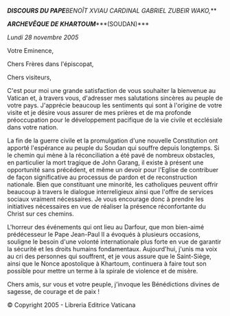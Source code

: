 ***DISCOURS DU PAPE**BENOÎT XVI**AU CARDINAL GABRIEL ZUBEIR WAKO,***

***ARCHEVÊQUE DE KHARTOUM******(SOUDAN)***

*Lundi 28 novembre 2005*

Votre Eminence,

Chers Frères dans l'épiscopat,

Chers visiteurs,

C'est pour moi une grande satisfaction de vous souhaiter la bienvenue au Vatican et, à travers vous, d'adresser mes salutations sincères au peuple de votre pays. J'apprécie beaucoup les sentiments qui sont à l'origine de votre visite et je désire vous assurer de mes prières et de ma profonde préoccupation pour le développement pacifique de la vie civile et ecclésiale dans votre nation.

La fin de la guerre civile et la promulgation d'une nouvelle Constitution ont apporté l'espérance au peuple du Soudan qui souffre depuis longtemps. Si le chemin qui mène à la réconciliation a été pavé de nombreux obstacles, en particulier la mort tragique de John Garang, il existe à présent une opportunité sans précédent, et même un devoir pour l'Eglise de contribuer de façon significative au processus de pardon et de reconstruction nationale. Bien que constituant une minorité, les catholiques peuvent offrir beaucoup à travers le dialogue interreligieux ainsi que l'offre de services sociaux vraiment nécessaires. Je vous encourage donc à prendre les initiatives nécessaires en vue de réaliser la présence réconfortante du Christ sur ces chemins.

L'horreur des événements qui ont lieu au Darfour, que mon bien-aimé prédécesseur le Pape Jean-Paul II a évoqués à plusieurs occasions, souligne le besoin d'une volonté internationale plus forte en vue de garantir la sécurité et les droits humains fondamentaux. Aujourd'hui, j'unis ma voix au cri des personnes qui souffrent, et je vous assure que le Saint-Siège, ainsi que le Nonce apostolique à Khartoum, continuera à faire tout son possible pour mettre un terme à la spirale de violence et de misère.

Chers amis, sur vous et votre peuple, j'invoque les Bénédictions divines de sagesse, de courage et de paix !

© Copyright 2005 - Libreria Editrice Vaticana